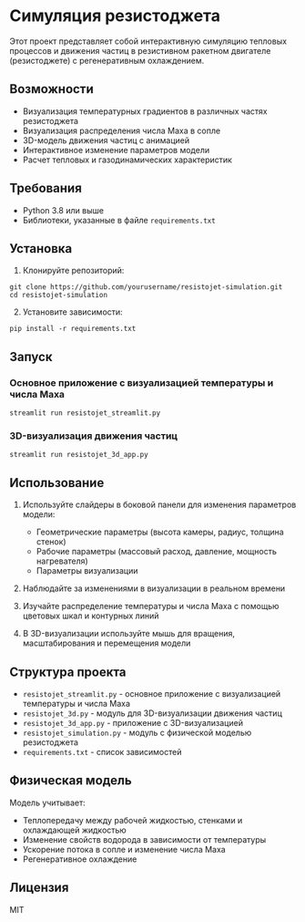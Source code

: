 # Симуляция резистоджета

Этот проект представляет собой интерактивную симуляцию тепловых процессов и движения частиц в резистивном ракетном двигателе (резистоджете) с регенеративным охлаждением.

## Возможности

- Визуализация температурных градиентов в различных частях резистоджета
- Визуализация распределения числа Маха в сопле
- 3D-модель движения частиц с анимацией
- Интерактивное изменение параметров модели
- Расчет тепловых и газодинамических характеристик

## Требования

- Python 3.8 или выше
- Библиотеки, указанные в файле `requirements.txt`

## Установка

1. Клонируйте репозиторий:
```
git clone https://github.com/yourusername/resistojet-simulation.git
cd resistojet-simulation
```

2. Установите зависимости:
```
pip install -r requirements.txt
```

## Запуск

### Основное приложение с визуализацией температуры и числа Маха

```
streamlit run resistojet_streamlit.py
```

### 3D-визуализация движения частиц

```
streamlit run resistojet_3d_app.py
```

## Использование

1. Используйте слайдеры в боковой панели для изменения параметров модели:
   - Геометрические параметры (высота камеры, радиус, толщина стенок)
   - Рабочие параметры (массовый расход, давление, мощность нагревателя)
   - Параметры визуализации

2. Наблюдайте за изменениями в визуализации в реальном времени

3. Изучайте распределение температуры и числа Маха с помощью цветовых шкал и контурных линий

4. В 3D-визуализации используйте мышь для вращения, масштабирования и перемещения модели

## Структура проекта

- `resistojet_streamlit.py` - основное приложение с визуализацией температуры и числа Маха
- `resistojet_3d.py` - модуль для 3D-визуализации движения частиц
- `resistojet_3d_app.py` - приложение с 3D-визуализацией
- `resistojet_simulation.py` - модуль с физической моделью резистоджета
- `requirements.txt` - список зависимостей

## Физическая модель

Модель учитывает:
- Теплопередачу между рабочей жидкостью, стенками и охлаждающей жидкостью
- Изменение свойств водорода в зависимости от температуры
- Ускорение потока в сопле и изменение числа Маха
- Регенеративное охлаждение

## Лицензия

MIT 